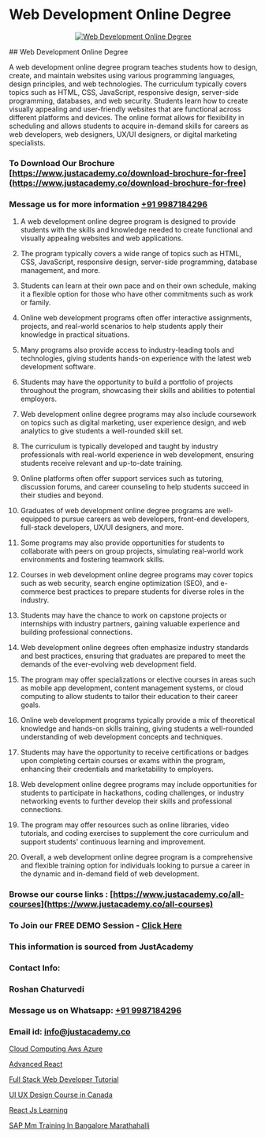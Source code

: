 # Web Development Online Degree

<p align="center">
  <a href="https://justacademy.co/program-detail/full-stack-web-development">
    <img src="https://justacademy.co/storage2/program_images/1704700371.webp" alt="Web Development Online Degree">
  </a>
</p>
## Web Development Online Degree

A web development online degree program teaches students how to design, create, and maintain websites using various programming languages, design principles, and web technologies. The curriculum typically covers topics such as HTML, CSS, JavaScript, responsive design, server-side programming, databases, and web security. Students learn how to create visually appealing and user-friendly websites that are functional across different platforms and devices. The online format allows for flexibility in scheduling and allows students to acquire in-demand skills for careers as web developers, web designers, UX/UI designers, or digital marketing specialists.
### To Download Our Brochure [https://www.justacademy.co/download-brochure-for-free](https://www.justacademy.co/download-brochure-for-free)
### Message us for more information [+91 9987184296](https://api.whatsapp.com/send?phone=919987184296)
1) A web development online degree program is designed to provide students with the skills and knowledge needed to create functional and visually appealing websites and web applications.

2) The program typically covers a wide range of topics such as HTML, CSS, JavaScript, responsive design, server-side programming, database management, and more.

3) Students can learn at their own pace and on their own schedule, making it a flexible option for those who have other commitments such as work or family.

4) Online web development programs often offer interactive assignments, projects, and real-world scenarios to help students apply their knowledge in practical situations.

5) Many programs also provide access to industry-leading tools and technologies, giving students hands-on experience with the latest web development software.

6) Students may have the opportunity to build a portfolio of projects throughout the program, showcasing their skills and abilities to potential employers.

7) Web development online degree programs may also include coursework on topics such as digital marketing, user experience design, and web analytics to give students a well-rounded skill set.

8) The curriculum is typically developed and taught by industry professionals with real-world experience in web development, ensuring students receive relevant and up-to-date training.

9) Online platforms often offer support services such as tutoring, discussion forums, and career counseling to help students succeed in their studies and beyond.

10) Graduates of web development online degree programs are well-equipped to pursue careers as web developers, front-end developers, full-stack developers, UX/UI designers, and more.

11) Some programs may also provide opportunities for students to collaborate with peers on group projects, simulating real-world work environments and fostering teamwork skills.

12) Courses in web development online degree programs may cover topics such as web security, search engine optimization (SEO), and e-commerce best practices to prepare students for diverse roles in the industry.

13) Students may have the chance to work on capstone projects or internships with industry partners, gaining valuable experience and building professional connections.

14) Web development online degrees often emphasize industry standards and best practices, ensuring that graduates are prepared to meet the demands of the ever-evolving web development field.

15) The program may offer specializations or elective courses in areas such as mobile app development, content management systems, or cloud computing to allow students to tailor their education to their career goals.

16) Online web development programs typically provide a mix of theoretical knowledge and hands-on skills training, giving students a well-rounded understanding of web development concepts and techniques.

17) Students may have the opportunity to receive certifications or badges upon completing certain courses or exams within the program, enhancing their credentials and marketability to employers.

18) Web development online degree programs may include opportunities for students to participate in hackathons, coding challenges, or industry networking events to further develop their skills and professional connections.

19) The program may offer resources such as online libraries, video tutorials, and coding exercises to supplement the core curriculum and support students' continuous learning and improvement.

20) Overall, a web development online degree program is a comprehensive and flexible training option for individuals looking to pursue a career in the dynamic and in-demand field of web development.

### Browse our course links : [https://www.justacademy.co/all-courses](https://www.justacademy.co/all-courses) 
### To Join our FREE DEMO Session - [Click Here](https://www.justacademy.co/register-for-course-demo)


### This information is sourced from JustAcademy
### Contact Info:
### Roshan Chaturvedi
### Message us on Whatsapp: [+91 9987184296](https://api.whatsapp.com/send?phone=919987184296)
### Email id: [info@justacademy.co](mailto:info@justacademy.co)
                
[Cloud Computing Aws Azure](https://www.linkedin.com/pulse/cloud-computing-aws-azure-justacademy-berlin-j3wee?trackingId=Tlld%2BPsVfzNaiIzCOag%2BxA%3D%3D&lipi=urn%3Ali%3Apage%3Ad_flagship3_company_admin%3BeekbxeIqSPGuF7pqzpj95g%3D%3D)

[Advanced React](0)

[Full Stack Web Developer Tutorial](https://medium.com/@akanshapatil/full-stack-web-developer-tutorial-45facf6fb363)

[UI UX Design Course in Canada](https://medium.com/@justacademytraining/ui-ux-design-course-in-canada-239ebcce9b39)

[React Js Learning](https://justacademyin.github.io/justacademy/react-js-learning)

[SAP Mm Training In Bangalore Marathahalli](https://justacademyin.github.io/justacademy/sap-mm-training-in-bangalore-marathahalli)

